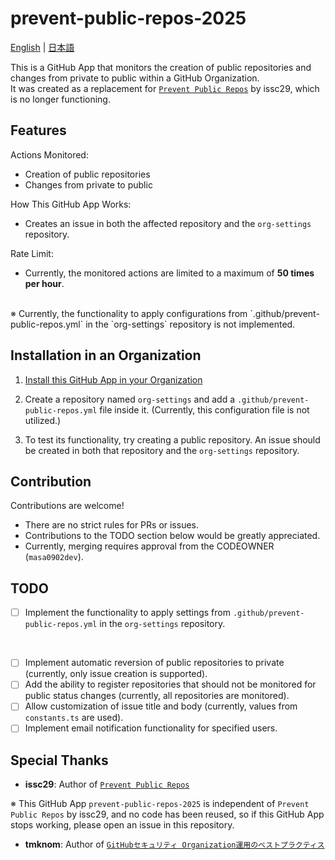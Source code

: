 # prevent-public-repos-2025

[English](README.md) | [日本語](README.ja.md)

This is a GitHub App that monitors the creation of public repositories and changes from private to public within a GitHub Organization.  
It was created as a replacement for [`Prevent Public Repos`](https://github.com/issc29/probot-prevent-public-repos) by issc29, which is no longer functioning.

## Features

Actions Monitored:

- Creation of public repositories
- Changes from private to public

How This GitHub App Works:

- Creates an issue in both the affected repository and the `org-settings` repository.

Rate Limit:

- Currently, the monitored actions are limited to a maximum of **50 times per hour**.

<br />
※ Currently, the functionality to apply configurations from `.github/prevent-public-repos.yml` in the `org-settings` repository is not implemented.

## Installation in an Organization

1. [Install this GitHub App in your Organization](https://github.com/apps/prevent-public-repos-2025)

2. Create a repository named `org-settings` and add a `.github/prevent-public-repos.yml` file inside it. (Currently, this configuration file is not utilized.)

3. To test its functionality, try creating a public repository. An issue should be created in both that repository and the `org-settings` repository.

## Contribution

Contributions are welcome!

- There are no strict rules for PRs or issues.
- Contributions to the TODO section below would be greatly appreciated.
- Currently, merging requires approval from the CODEOWNER (`masa0902dev`).

## TODO

- [ ] Implement the functionality to apply settings from `.github/prevent-public-repos.yml` in the `org-settings` repository.

<br />

- [ ] Implement automatic reversion of public repositories to private (currently, only issue creation is supported).
- [ ] Add the ability to register repositories that should not be monitored for public status changes (currently, all repositories are monitored).
- [ ] Allow customization of issue title and body (currently, values from `constants.ts` are used).
- [ ] Implement email notification functionality for specified users.

## Special Thanks

- **issc29**: Author of [`Prevent Public Repos`](https://github.com/issc29/probot-prevent-public-repos)

※ This GitHub App `prevent-public-repos-2025` is independent of `Prevent Public Repos` by issc29, and no code has been reused, so if this GitHub App stops working, please open an issue in this repository.

- **tmknom**: Author of [`GitHubセキュリティ Organization運用のベストプラクティス`](https://zenn.dev/tmknom/books/github-organization-security)
